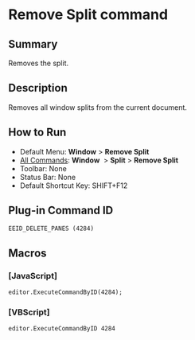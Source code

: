 # Remove Split command

## Summary

Removes the split.

## Description

Removes all window splits from the current document.

## How to Run

- Default Menu: **Window** \> **Remove Split**
- [All Commands](../tools/all_commands): **Window**  \>
**Split** \> **Remove Split**
- Toolbar: None
- Status Bar: None
- Default Shortcut Key: SHIFT+F12

## Plug-in Command ID

```
EEID_DELETE_PANES (4284)```

## Macros

### \[JavaScript\]

```
editor.ExecuteCommandByID(4284);
```

### \[VBScript\]

```
editor.ExecuteCommandByID 4284
```
